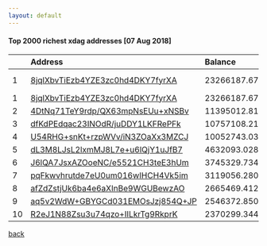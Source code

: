 ```yaml
---
layout: default
---
```


#### Top 2000 richest xdag addresses [07 Aug 2018]

|    | Address                                | Balance            | Remark          |
|:---|:---------------------------------------|:-------------------|:----------------|
| 1  | [8jqlXbvTiEzb4YZE3zc0hd4DKY7fyrXA](./) | 23266187.673227377 | Exchange wallet |
| 1 | [8jqlXbvTiEzb4YZE3zc0hd4DKY7fyrXA](https://explorer.xdag.io/block/8jqlXbvTiEzb4YZE3zc0hd4DKY7fyrXA) | 23266187.673227377 |  |
| 2 | [4DtNq71TeY9rdp/QX63mpNsEUu+xNSBv](https://explorer.xdag.io/block/4DtNq71TeY9rdp/QX63mpNsEUu+xNSBv) | 11395012.818918679 |  |
| 3 | [dfKdPEdqac23INOdR/juDDY1LKFRePFk](https://explorer.xdag.io/block/dfKdPEdqac23INOdR/juDDY1LKFRePFk) | 10757108.211086061 |  |
| 4 | [U54RHG+snKt+rzpWVv/iN3ZOaXx3MZCJ](https://explorer.xdag.io/block/U54RHG+snKt+rzpWVv/iN3ZOaXx3MZCJ) | 10052743.033111125 |  |
| 5 | [dL3M8LJsL2lxmMJ8L7e+u6lQjY1uJfB7](https://explorer.xdag.io/block/dL3M8LJsL2lxmMJ8L7e+u6lQjY1uJfB7) | 4632093.0289872 |  |
| 6 | [J6lQA7JsxAZOoeNC/e5521CH3teE3hUm](https://explorer.xdag.io/block/J6lQA7JsxAZOoeNC/e5521CH3teE3hUm) | 3745329.7340723062 |  |
| 7 | [pqFkwvhrutde7eU0um016wIHCH4Vk5im](https://explorer.xdag.io/block/pqFkwvhrutde7eU0um016wIHCH4Vk5im) | 3119056.280079653 |  |
| 8 | [afZdZstjUk6ba4e6aXInBe9WGUBewzAO](https://explorer.xdag.io/block/afZdZstjUk6ba4e6aXInBe9WGUBewzAO) | 2665469.4126722692 |  |
| 9 | [aq5v2WdW+GBYGCd031EMOsJzj854Q+JP](https://explorer.xdag.io/block/aq5v2WdW+GBYGCd031EMOsJzj854Q+JP) | 2546372.850928505 |  |
| 10 | [R2eJ1N88Zsu3u74qzo+IILkrTg9RkprK](https://explorer.xdag.io/block/R2eJ1N88Zsu3u74qzo+IILkrTg9RkprK) | 2370299.3441027389 |  |

[back](./)
